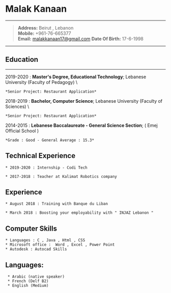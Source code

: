 # Malak Kanaan

---

> **Address:** Beirut , Lebanon \
> **Mobile:** +961-76-665377 \
> **Email:** malakkanaan17@gmail.com
> **Date Of Birth:** 17-6-1998

---

## Education

---

2019-2020
: **Master's Degree, Educational Technology**; Lebanese University (Faculty of Pedagogy) \

    *Senior Project: Restaurant Application*

2018-2019
: **Bachelor, Computer Science**; Lebanese University (Faculty of Sciences) \

    *Senior Project: Restaurant Application*

2014-2015
: **Lebanese Baccalaureate - General Science Section**; ( Emej Official School )

    *Grade : Good - General Average : 15.3*

## Technical Experience

    * 2019-2020 : Internship - Codi Tech

    * 2017-2018 : Teacher at Kalimat Robotics company

## Experience

    * August 2018 : Training with Banque du Liban

    * March 2018 : Boosting your employability with " INJAZ Lebanon "

## Computer Skills

    * Languages : C , Java , Html , CSS
    * Microsoft office :  Word , Excel , Power Point
    * Autodesk : Autocad Skills

## Languages:

     * Arabic (native speaker)
     * French (Delf B2)
     * English (Medium)
